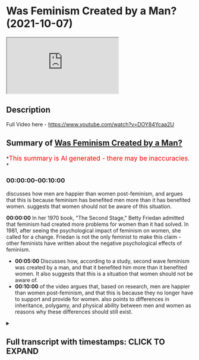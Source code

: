 # Was Feminism Created by a Man? (2021-10-07)

<iframe loading='lazy' allow='autoplay' src='https://www.youtube.com/embed/jwaftjQDOTc'></iframe>

## Description

Full Video here - <https://www.youtube.com/watch?v=DOY84Ycaa2U>

## Summary of [Was Feminism Created by a Man?](https://www.youtube.com/watch?v=jwaftjQDOTc)

*<span style="color:red; font-size:125%">This summary is AI generated - there may be inaccuracies</span>. *

### <a onclick="modifyYTiframeseektime('0')">00:00:00-00:10:00</a>

 discusses how men are happier than women post-feminism, and argues that this is because feminism has benefited men more than it has benefited women.  suggests that women should not be aware of this situation.

**<a onclick="modifyYTiframeseektime('0')">00:00:00</a>** In her 1970 book, "The Second Stage," Betty Friedan admitted that feminism had created more problems for women than it had solved. In 1981, after seeing the psychological impact of feminism on women, she called for a change. Friedan is not the only feminist to make this claim - other feminists have written about the negative psychological effects of feminism.

* **<a onclick="modifyYTiframeseektime('300')">00:05:00</a>** Discusses how, according to a study, second wave feminism was created by a man, and that it benefited him more than it benefited women. It also suggests that this is a situation that women should not be aware of.
* **<a onclick="modifyYTiframeseektime('600')">00:10:00</a>** of the video argues that, based on research, men are happier than women post-feminism, and that this is because they no longer have to support and provide for women. also points to differences in inheritance, polygamy, and physical ability between men and women as reasons why these differences should still exist.

<details><summary><h2>Full transcript with timestamps: CLICK TO EXPAND</h2></summary>

<a onclick="modifyYTiframeseektime('0')">0:00:00</a> the famous line  
<a onclick="modifyYTiframeseektime('1')">0:00:01</a> the comfortable concentration the home  
<a onclick="modifyYTiframeseektime('3')">0:00:03</a> is a comfortable concentration camp  
<a onclick="modifyYTiframeseektime('5')">0:00:05</a> what was it um  
<a onclick="modifyYTiframeseektime('15')">0:00:15</a> has been translated it's very you know  
<a onclick="modifyYTiframeseektime('18')">0:00:18</a> that she's she is a  
<a onclick="modifyYTiframeseektime('20')">0:00:20</a> you know prisoner in her house  
<a onclick="modifyYTiframeseektime('22')">0:00:22</a> by the way  
<a onclick="modifyYTiframeseektime('23')">0:00:23</a> she actually retracted this very  
<a onclick="modifyYTiframeseektime('25')">0:00:25</a> interesting in her book called second  
<a onclick="modifyYTiframeseektime('26')">0:00:26</a> stage which she wrote some 10 years  
<a onclick="modifyYTiframeseektime('28')">0:00:28</a> after or something like this she said  
<a onclick="modifyYTiframeseektime('29')">0:00:29</a> this was a big extreme for me to say  
<a onclick="modifyYTiframeseektime('30')">0:00:30</a> that  
<a onclick="modifyYTiframeseektime('31')">0:00:31</a> people don't realize she made a hell of  
<a onclick="modifyYTiframeseektime('33')">0:00:33</a> a lot of retractions  
<a onclick="modifyYTiframeseektime('35')">0:00:35</a> why does she make retractions i'll tell  
<a onclick="modifyYTiframeseektime('36')">0:00:36</a> you why she made retractions  
<a onclick="modifyYTiframeseektime('38')">0:00:38</a> she made retractions because in the year  
<a onclick="modifyYTiframeseektime('40')">0:00:40</a> 1970  
<a onclick="modifyYTiframeseektime('41')">0:00:41</a> she wrote a book called the second stage  
<a onclick="modifyYTiframeseektime('43')">0:00:43</a> you can you can get this book and she  
<a onclick="modifyYTiframeseektime('44')">0:00:44</a> realized by doing these kind of  
<a onclick="modifyYTiframeseektime('46')">0:00:46</a> sociological investigations that women  
<a onclick="modifyYTiframeseektime('48')">0:00:48</a> were actually having things worse that  
<a onclick="modifyYTiframeseektime('50')">0:00:50</a> things were getting worse for women i'm  
<a onclick="modifyYTiframeseektime('51')">0:00:51</a> going to read something from her book  
<a onclick="modifyYTiframeseektime('52')">0:00:52</a> right now  
<a onclick="modifyYTiframeseektime('54')">0:00:54</a> she said that women are experiencing  
<a onclick="modifyYTiframeseektime('55')">0:00:55</a> more signs of psychological stress than  
<a onclick="modifyYTiframeseektime('57')">0:00:57</a> women in their 20s and 30s had in the  
<a onclick="modifyYTiframeseektime('59')">0:00:59</a> 50s and early 60s she admits  
<a onclick="modifyYTiframeseektime('62')">0:01:02</a> listen to what she says and we're more  
<a onclick="modifyYTiframeseektime('64')">0:01:04</a> likely to feel on edge of a nervous  
<a onclick="modifyYTiframeseektime('66')">0:01:06</a> breakdown than young men she says so  
<a onclick="modifyYTiframeseektime('69')">0:01:09</a> this is after what after the civil  
<a onclick="modifyYTiframeseektime('71')">0:01:11</a> rights movement after the implementation  
<a onclick="modifyYTiframeseektime('72')">0:01:12</a> of equal rights act after women are  
<a onclick="modifyYTiframeseektime('73')">0:01:13</a> going to work after all of the the  
<a onclick="modifyYTiframeseektime('76')">0:01:16</a> discussion about feminism after women  
<a onclick="modifyYTiframeseektime('77')">0:01:17</a> were burning bras after after after so  
<a onclick="modifyYTiframeseektime('80')">0:01:20</a> she goes and checks to see if women are  
<a onclick="modifyYTiframeseektime('81')">0:01:21</a> happy now because of what she's done and  
<a onclick="modifyYTiframeseektime('83')">0:01:23</a> she realized actually women are sadder  
<a onclick="modifyYTiframeseektime('84')">0:01:24</a> they're worse off their welfare has been  
<a onclick="modifyYTiframeseektime('86')">0:01:26</a> affected in the negative  
<a onclick="modifyYTiframeseektime('88')">0:01:28</a> and she says that she admits this in her  
<a onclick="modifyYTiframeseektime('89')">0:01:29</a> book the second stage which by the way  
<a onclick="modifyYTiframeseektime('91')">0:01:31</a> you don't find in curricula you don't  
<a onclick="modifyYTiframeseektime('93')">0:01:33</a> find the syllabi this book second stage  
<a onclick="modifyYTiframeseektime('95')">0:01:35</a> you find feminine mystique even  
<a onclick="modifyYTiframeseektime('98')">0:01:38</a> gcse and a levels they don't teach any  
<a onclick="modifyYTiframeseektime('100')">0:01:40</a> kids about the second stage it's a book  
<a onclick="modifyYTiframeseektime('102')">0:01:42</a> she wrote and in fact it's a book she  
<a onclick="modifyYTiframeseektime('104')">0:01:44</a> wrote after the book feminine mystique  
<a onclick="modifyYTiframeseektime('105')">0:01:45</a> but because it has all these admissions  
<a onclick="modifyYTiframeseektime('107')">0:01:47</a> these dirty admissions that she puts and  
<a onclick="modifyYTiframeseektime('109')">0:01:49</a> she tells us the truth about  
<a onclick="modifyYTiframeseektime('111')">0:01:51</a> you don't want to we don't want to we  
<a onclick="modifyYTiframeseektime('112')">0:01:52</a> want to hide this under the cup do we  
<a onclick="modifyYTiframeseektime('115')">0:01:55</a> women 35 to 39 103 she says in the same  
<a onclick="modifyYTiframeseektime('119')">0:01:59</a> book  
<a onclick="modifyYTiframeseektime('120')">0:02:00</a> in the 1970s experienced a nervous  
<a onclick="modifyYTiframeseektime('122')">0:02:02</a> breakdown which was is more than a 10  
<a onclick="modifyYTiframeseektime('124')">0:02:04</a> increase  
<a onclick="modifyYTiframeseektime('125')">0:02:05</a> which is in sociological terms quite  
<a onclick="modifyYTiframeseektime('127')">0:02:07</a> heavy  
<a onclick="modifyYTiframeseektime('128')">0:02:08</a> so she realized  
<a onclick="modifyYTiframeseektime('130')">0:02:10</a> based on her own study this is betty  
<a onclick="modifyYTiframeseektime('132')">0:02:12</a> friday we're talking about that more  
<a onclick="modifyYTiframeseektime('133')">0:02:13</a> women were suffering  
<a onclick="modifyYTiframeseektime('136')">0:02:16</a> after the implementation of all of these  
<a onclick="modifyYTiframeseektime('137')">0:02:17</a> things and after they go into work and  
<a onclick="modifyYTiframeseektime('139')">0:02:19</a> after they she's they've they've taken  
<a onclick="modifyYTiframeseektime('140')">0:02:20</a> up all these attitudes towards domestic  
<a onclick="modifyYTiframeseektime('143')">0:02:23</a> domesticity  
<a onclick="modifyYTiframeseektime('144')">0:02:24</a> and the family and the home and the  
<a onclick="modifyYTiframeseektime('145')">0:02:25</a> motherhood and all these things  
<a onclick="modifyYTiframeseektime('147')">0:02:27</a> you see  
<a onclick="modifyYTiframeseektime('151')">0:02:31</a> and she even admits quite interesting in  
<a onclick="modifyYTiframeseektime('152')">0:02:32</a> the book she goes women have a profound  
<a onclick="modifyYTiframeseektime('154')">0:02:34</a> human impulse to have children well you  
<a onclick="modifyYTiframeseektime('156')">0:02:36</a> weren't saying that before  
<a onclick="modifyYTiframeseektime('157')">0:02:37</a> all the tone has changed now has it when  
<a onclick="modifyYTiframeseektime('159')">0:02:39</a> you see women are suffering and coming  
<a onclick="modifyYTiframeseektime('161')">0:02:41</a> to you and crying and nervous breakdowns  
<a onclick="modifyYTiframeseektime('162')">0:02:42</a> now you're saying well actually women  
<a onclick="modifyYTiframeseektime('164')">0:02:44</a> have a profound  
<a onclick="modifyYTiframeseektime('165')">0:02:45</a> instinct she says or impulse sorry to  
<a onclick="modifyYTiframeseektime('167')">0:02:47</a> have children well you weren't saying  
<a onclick="modifyYTiframeseektime('168')">0:02:48</a> that before fridan she realizes what she  
<a onclick="modifyYTiframeseektime('172')">0:02:52</a> put women in but is she the only one  
<a onclick="modifyYTiframeseektime('174')">0:02:54</a> you'll be surprised she's not the only  
<a onclick="modifyYTiframeseektime('175')">0:02:55</a> one in 1981 after realizing the  
<a onclick="modifyYTiframeseektime('177')">0:02:57</a> troubling psychological impact of women  
<a onclick="modifyYTiframeseektime('178')">0:02:58</a> fridan states this let me just go with  
<a onclick="modifyYTiframeseektime('181')">0:03:01</a> for a second she has we had better find  
<a onclick="modifyYTiframeseektime('183')">0:03:03</a> a change  
<a onclick="modifyYTiframeseektime('184')">0:03:04</a> but change is hard because this is what  
<a onclick="modifyYTiframeseektime('186')">0:03:06</a> she says unbelievable unbelievable what  
<a onclick="modifyYTiframeseektime('188')">0:03:08</a> she says listen to this  
<a onclick="modifyYTiframeseektime('190')">0:03:10</a> she goes  
<a onclick="modifyYTiframeseektime('191')">0:03:11</a> because women have almost a religious  
<a onclick="modifyYTiframeseektime('193')">0:03:13</a> feeling about the woman's movement  
<a onclick="modifyYTiframeseektime('195')">0:03:15</a> allah  
<a onclick="modifyYTiframeseektime('198')">0:03:18</a> she says we've got to change this now  
<a onclick="modifyYTiframeseektime('200')">0:03:20</a> this is 20 years after that she goes  
<a onclick="modifyYTiframeseektime('201')">0:03:21</a> because we're now becoming it's like  
<a onclick="modifyYTiframeseektime('202')">0:03:22</a> feminism has become religion who's  
<a onclick="modifyYTiframeseektime('204')">0:03:24</a> saying that betsy friedan one of the  
<a onclick="modifyYTiframeseektime('206')">0:03:26</a> founding mothers of feminism she goes i  
<a onclick="modifyYTiframeseektime('208')">0:03:28</a> realize we have to make a change she's  
<a onclick="modifyYTiframeseektime('210')">0:03:30</a> saying this i realize we have to make a  
<a onclick="modifyYTiframeseektime('211')">0:03:31</a> change but what but it's difficult now  
<a onclick="modifyYTiframeseektime('213')">0:03:33</a> because women have a what a religious  
<a onclick="modifyYTiframeseektime('215')">0:03:35</a> feeling towards feminism can you imagine  
<a onclick="modifyYTiframeseektime('218')">0:03:38</a> this  
<a onclick="modifyYTiframeseektime('219')">0:03:39</a> a sacredness a reverence an oh this is  
<a onclick="modifyYTiframeseektime('222')">0:03:42</a> what she continues it keeps us from  
<a onclick="modifyYTiframeseektime('224')">0:03:44</a> asking questions about what really  
<a onclick="modifyYTiframeseektime('225')">0:03:45</a> matters to women now  
<a onclick="modifyYTiframeseektime('227')">0:03:47</a> so  
<a onclick="modifyYTiframeseektime('229')">0:03:49</a> you see it's really negatively impacted  
<a onclick="modifyYTiframeseektime('230')">0:03:50</a> women she realizes that  
<a onclick="modifyYTiframeseektime('232')">0:03:52</a> she wants to change that but she can't  
<a onclick="modifyYTiframeseektime('234')">0:03:54</a> because she's already created a monster  
<a onclick="modifyYTiframeseektime('236')">0:03:56</a> she's already created the frankenstein  
<a onclick="modifyYTiframeseektime('238')">0:03:58</a> of feminism she's already helped  
<a onclick="modifyYTiframeseektime('240')">0:04:00</a> contribute to that and now she's trying  
<a onclick="modifyYTiframeseektime('242')">0:04:02</a> to pull women back actually we're going  
<a onclick="modifyYTiframeseektime('244')">0:04:04</a> too far no it's too far the frankenstein  
<a onclick="modifyYTiframeseektime('246')">0:04:06</a> has already been created and and you  
<a onclick="modifyYTiframeseektime('248')">0:04:08</a> know who's suffering for it women are  
<a onclick="modifyYTiframeseektime('250')">0:04:10</a> suffering more because of him  
<a onclick="modifyYTiframeseektime('252')">0:04:12</a> and one of the most powerful things i've  
<a onclick="modifyYTiframeseektime('254')">0:04:14</a> ever read  
<a onclick="modifyYTiframeseektime('255')">0:04:15</a> from a feminist  
<a onclick="modifyYTiframeseektime('257')">0:04:17</a> is from jermaine grey  
<a onclick="modifyYTiframeseektime('258')">0:04:18</a> in her book in 1981 the whole woman  
<a onclick="modifyYTiframeseektime('260')">0:04:20</a> remember jeremiah was one of the  
<a onclick="modifyYTiframeseektime('261')">0:04:21</a> founding mothers of feminism see her see  
<a onclick="modifyYTiframeseektime('263')">0:04:23</a> her online how she's coming with  
<a onclick="modifyYTiframeseektime('265')">0:04:25</a> arrogance and talking and smoking  
<a onclick="modifyYTiframeseektime('266')">0:04:26</a> cigarette and this and that and she's  
<a onclick="modifyYTiframeseektime('268')">0:04:28</a> she's with confidence talking about how  
<a onclick="modifyYTiframeseektime('270')">0:04:30</a> important it is and attacking  
<a onclick="modifyYTiframeseektime('271')">0:04:31</a> domesticity attacking this and quality  
<a onclick="modifyYTiframeseektime('273')">0:04:33</a> and all that kind of and what  
<a onclick="modifyYTiframeseektime('274')">0:04:34</a> she comes in 1981 she goes i mourn for  
<a onclick="modifyYTiframeseektime('276')">0:04:36</a> my unborn babies  
<a onclick="modifyYTiframeseektime('279')">0:04:39</a> i mourn for my unborn babies she says  
<a onclick="modifyYTiframeseektime('283')">0:04:43</a> this is two of your big names  
<a onclick="modifyYTiframeseektime('285')">0:04:45</a> two already we're going to come to the  
<a onclick="modifyYTiframeseektime('286')">0:04:46</a> third one which is the worst one by the  
<a onclick="modifyYTiframeseektime('288')">0:04:48</a> way where she said i'm mourned for my  
<a onclick="modifyYTiframeseektime('289')">0:04:49</a> unborn babies she said  
<a onclick="modifyYTiframeseektime('291')">0:04:51</a> she goes i still have pregnancy dreams  
<a onclick="modifyYTiframeseektime('295')">0:04:55</a> she's exposing herself waiting with vast  
<a onclick="modifyYTiframeseektime('297')">0:04:57</a> joy something that will never happen  
<a onclick="modifyYTiframeseektime('299')">0:04:59</a> because she's over past the age of  
<a onclick="modifyYTiframeseektime('300')">0:05:00</a> pregnancy never happened allah akbar  
<a onclick="modifyYTiframeseektime('302')">0:05:02</a> it's a punishment for you because you  
<a onclick="modifyYTiframeseektime('304')">0:05:04</a> are telling all the women it's you're  
<a onclick="modifyYTiframeseektime('306')">0:05:06</a> telling all the women that motherhood is  
<a onclick="modifyYTiframeseektime('307')">0:05:07</a> xyz and all that now you'll be punished  
<a onclick="modifyYTiframeseektime('309')">0:05:09</a> because you realize that actually you  
<a onclick="modifyYTiframeseektime('310')">0:05:10</a> suppressed your instinct and you hurt  
<a onclick="modifyYTiframeseektime('312')">0:05:12</a> yourself you only hurt you you're  
<a onclick="modifyYTiframeseektime('313')">0:05:13</a> playing with fire you played with fire  
<a onclick="modifyYTiframeseektime('315')">0:05:15</a> and you got burned  
<a onclick="modifyYTiframeseektime('319')">0:05:19</a> who is the ani if you wanna if you wanna  
<a onclick="modifyYTiframeseektime('322')">0:05:22</a> put the main the main woman of feminism  
<a onclick="modifyYTiframeseektime('325')">0:05:25</a> in the second wave is  
<a onclick="modifyYTiframeseektime('326')">0:05:26</a> the second sex because it had been  
<a onclick="modifyYTiframeseektime('329')">0:05:29</a> probably the most robust and thorough  
<a onclick="modifyYTiframeseektime('331')">0:05:31</a> philosophical work that had been done on  
<a onclick="modifyYTiframeseektime('333')">0:05:33</a> feminism and up until the third wave it  
<a onclick="modifyYTiframeseektime('335')">0:05:35</a> was the main way in which uh scholars of  
<a onclick="modifyYTiframeseektime('338')">0:05:38</a> feminism would argue for feminism okay  
<a onclick="modifyYTiframeseektime('341')">0:05:41</a> this is what she says  
<a onclick="modifyYTiframeseektime('344')">0:05:44</a> we know we know her thought right she  
<a onclick="modifyYTiframeseektime('346')">0:05:46</a> attacks  
<a onclick="modifyYTiframeseektime('347')">0:05:47</a> the institution of motherhood she  
<a onclick="modifyYTiframeseektime('349')">0:05:49</a> attacks  
<a onclick="modifyYTiframeseektime('350')">0:05:50</a> domesticity she she she talks about  
<a onclick="modifyYTiframeseektime('353')">0:05:53</a> you know how it's so oppressive to be a  
<a onclick="modifyYTiframeseektime('355')">0:05:55</a> you know man and biologically even  
<a onclick="modifyYTiframeseektime('358')">0:05:58</a> and these things but she says the  
<a onclick="modifyYTiframeseektime('359')">0:05:59</a> following she goes she was talking about  
<a onclick="modifyYTiframeseektime('361')">0:06:01</a> she had a boyfriend his name was satra  
<a onclick="modifyYTiframeseektime('362')">0:06:02</a> john paul satra a huge philosopher big  
<a onclick="modifyYTiframeseektime('364')">0:06:04</a> name imagine now she's telling women not  
<a onclick="modifyYTiframeseektime('367')">0:06:07</a> to have what  
<a onclick="modifyYTiframeseektime('368')">0:06:08</a> husbands or this she's telling them not  
<a onclick="modifyYTiframeseektime('369')">0:06:09</a> to have husbands yeah not to be married  
<a onclick="modifyYTiframeseektime('371')">0:06:11</a> not to have kids but listen to what she  
<a onclick="modifyYTiframeseektime('373')">0:06:13</a> says about her own boyfriend listen to  
<a onclick="modifyYTiframeseektime('374')">0:06:14</a> what she said she goes i felt dominated  
<a onclick="modifyYTiframeseektime('376')">0:06:16</a> by someone else intellectually  
<a onclick="modifyYTiframeseektime('379')">0:06:19</a> sartre lived up to the man i had dreamt  
<a onclick="modifyYTiframeseektime('381')">0:06:21</a> up until 15. i was simply not in his  
<a onclick="modifyYTiframeseektime('383')">0:06:23</a> class well i have not seen one single  
<a onclick="modifyYTiframeseektime('385')">0:06:25</a> muslim woman to ever say that  
<a onclick="modifyYTiframeseektime('387')">0:06:27</a> with the most complementarian lifestyle  
<a onclick="modifyYTiframeseektime('389')">0:06:29</a> she's an egalitarian she said i've never  
<a onclick="modifyYTiframeseektime('391')">0:06:31</a> heard anything i've dominated by my  
<a onclick="modifyYTiframeseektime('392')">0:06:32</a> husband i was not even in his class  
<a onclick="modifyYTiframeseektime('394')">0:06:34</a> the most traditionalist woman  
<a onclick="modifyYTiframeseektime('397')">0:06:37</a> the amish i've never said this is what  
<a onclick="modifyYTiframeseektime('399')">0:06:39</a> so you're telling women not to have uh  
<a onclick="modifyYTiframeseektime('400')">0:06:40</a> kids you're telling women not to she's  
<a onclick="modifyYTiframeseektime('402')">0:06:42</a> like the devil wallahi she is like  
<a onclick="modifyYTiframeseektime('403')">0:06:43</a> shaytaan sorry let me just go into  
<a onclick="modifyYTiframeseektime('405')">0:06:45</a> release this goes for that  
<a onclick="modifyYTiframeseektime('415')">0:06:55</a> like the devil he says go and do this  
<a onclick="modifyYTiframeseektime('417')">0:06:57</a> belief and when he does it he says i've  
<a onclick="modifyYTiframeseektime('419')">0:06:59</a> got nothing to do with you in her own  
<a onclick="modifyYTiframeseektime('420')">0:07:00</a> life what's she doing she's saying  
<a onclick="modifyYTiframeseektime('421')">0:07:01</a> you're my superior i'm not even in your  
<a onclick="modifyYTiframeseektime('423')">0:07:03</a> class but she was she's writing in her  
<a onclick="modifyYTiframeseektime('425')">0:07:05</a> books as well  
<a onclick="modifyYTiframeseektime('426')">0:07:06</a> she's writing  
<a onclick="modifyYTiframeseektime('427')">0:07:07</a> don't get married don't have children  
<a onclick="modifyYTiframeseektime('429')">0:07:09</a> don't allow this from the man it's like  
<a onclick="modifyYTiframeseektime('431')">0:07:11</a> this nonsense hypocrite she's a nonsense  
<a onclick="modifyYTiframeseektime('433')">0:07:13</a> hypocrite  
<a onclick="modifyYTiframeseektime('436')">0:07:16</a> she wasn't even married  
<a onclick="modifyYTiframeseektime('438')">0:07:18</a> we'll come on to it she wishes she was  
<a onclick="modifyYTiframeseektime('439')">0:07:19</a> as she even admits well not this but she  
<a onclick="modifyYTiframeseektime('442')">0:07:22</a> goes i was simply not in his class she  
<a onclick="modifyYTiframeseektime('444')">0:07:24</a> she looked in the mirror  
<a onclick="modifyYTiframeseektime('446')">0:07:26</a> just like you added she said something  
<a onclick="modifyYTiframeseektime('448')">0:07:28</a> that you said she i detest my own  
<a onclick="modifyYTiframeseektime('449')">0:07:29</a> reflection  
<a onclick="modifyYTiframeseektime('454')">0:07:34</a> she goes  
<a onclick="modifyYTiframeseektime('455')">0:07:35</a> if at least my own thought had given  
<a onclick="modifyYTiframeseektime('457')">0:07:37</a> birth to a hill a rocket but nothing had  
<a onclick="modifyYTiframeseektime('460')">0:07:40</a> has taken place i'm astonished to  
<a onclick="modifyYTiframeseektime('462')">0:07:42</a> realize how thoroughly i have been  
<a onclick="modifyYTiframeseektime('464')">0:07:44</a> cheated cheated by who are you talking  
<a onclick="modifyYTiframeseektime('465')">0:07:45</a> about by yourself you cheated  
<a onclick="modifyYTiframeseektime('468')">0:07:48</a> yourself  
<a onclick="modifyYTiframeseektime('469')">0:07:49</a> yeah she's writing her autobiography she  
<a onclick="modifyYTiframeseektime('471')">0:07:51</a> thought we didn't read  
<a onclick="modifyYTiframeseektime('472')">0:07:52</a> she  
<a onclick="modifyYTiframeseektime('473')">0:07:53</a> then she also admits i don't know she  
<a onclick="modifyYTiframeseektime('475')">0:07:55</a> thinks it's a diary entry  
<a onclick="modifyYTiframeseektime('477')">0:07:57</a> she writes the following she goes  
<a onclick="modifyYTiframeseektime('479')">0:07:59</a> before her boyfriend satra came from  
<a onclick="modifyYTiframeseektime('481')">0:08:01</a> paris she was preparing her new  
<a onclick="modifyYTiframeseektime('482')">0:08:02</a> independent home in paris and waiting  
<a onclick="modifyYTiframeseektime('484')">0:08:04</a> for the return of satra from paris new  
<a onclick="modifyYTiframeseektime('486')">0:08:06</a> furniture is brought the walls are  
<a onclick="modifyYTiframeseektime('488')">0:08:08</a> papered and new clothes are purchased  
<a onclick="modifyYTiframeseektime('491')">0:08:11</a> oh you're trying to make an effort for  
<a onclick="modifyYTiframeseektime('492')">0:08:12</a> him are you  
<a onclick="modifyYTiframeseektime('494')">0:08:14</a> you're trying to make an effort for him  
<a onclick="modifyYTiframeseektime('495')">0:08:15</a> either but you tell the woman to what  
<a onclick="modifyYTiframeseektime('497')">0:08:17</a> not to get married but you wish you were  
<a onclick="modifyYTiframeseektime('498')">0:08:18</a> married you wish you had that commitment  
<a onclick="modifyYTiframeseektime('501')">0:08:21</a> he called her one time he said to her  
<a onclick="modifyYTiframeseektime('503')">0:08:23</a> because you know she came back home she  
<a onclick="modifyYTiframeseektime('504')">0:08:24</a> wasn't there she said you're like a mere  
<a onclick="modifyYTiframeseektime('505')">0:08:25</a> housewife  
<a onclick="modifyYTiframeseektime('507')">0:08:27</a> and obviously in their understanding  
<a onclick="modifyYTiframeseektime('508')">0:08:28</a> this is a huge embarrassment  
<a onclick="modifyYTiframeseektime('510')">0:08:30</a> she says i was furious with myself to  
<a onclick="modifyYTiframeseektime('512')">0:08:32</a> have disappointed him in this way  
<a onclick="modifyYTiframeseektime('516')">0:08:36</a> and you know he's the one by the way if  
<a onclick="modifyYTiframeseektime('518')">0:08:38</a> you look at her autobiography he  
<a onclick="modifyYTiframeseektime('519')">0:08:39</a> persuaded her  
<a onclick="modifyYTiframeseektime('521')">0:08:41</a> he's the one who persuaded her to write  
<a onclick="modifyYTiframeseektime('522')">0:08:42</a> the second sex so we have a valid  
<a onclick="modifyYTiframeseektime('524')">0:08:44</a> question here was second wave feminism  
<a onclick="modifyYTiframeseektime('527')">0:08:47</a> created by satra by a man was he the one  
<a onclick="modifyYTiframeseektime('529')">0:08:49</a> doing all the work was he the one  
<a onclick="modifyYTiframeseektime('530')">0:08:50</a> pushing her to do these things  
<a onclick="modifyYTiframeseektime('532')">0:08:52</a> why because it is in the benefit we're  
<a onclick="modifyYTiframeseektime('534')">0:08:54</a> going to come to realize it's in the  
<a onclick="modifyYTiframeseektime('535')">0:08:55</a> benefit of a man  
<a onclick="modifyYTiframeseektime('536')">0:08:56</a> it is this is what women don't  
<a onclick="modifyYTiframeseektime('538')">0:08:58</a> understand please some women do of  
<a onclick="modifyYTiframeseektime('540')">0:09:00</a> course but some women don't  
<a onclick="modifyYTiframeseektime('542')">0:09:02</a> feminist women  
<a onclick="modifyYTiframeseektime('543')">0:09:03</a> that feminism second wave benefits the  
<a onclick="modifyYTiframeseektime('546')">0:09:06</a> man  
<a onclick="modifyYTiframeseektime('546')">0:09:06</a> psychologically as we'll find more than  
<a onclick="modifyYTiframeseektime('548')">0:09:08</a> it benefits the woman he doesn't need to  
<a onclick="modifyYTiframeseektime('550')">0:09:10</a> commit  
<a onclick="modifyYTiframeseektime('551')">0:09:11</a> he doesn't need to have kids he doesn't  
<a onclick="modifyYTiframeseektime('552')">0:09:12</a> need all those things he can move him  
<a onclick="modifyYTiframeseektime('553')">0:09:13</a> one woman to another use and abuse  
<a onclick="modifyYTiframeseektime('556')">0:09:16</a> lash and dash he can  
<a onclick="modifyYTiframeseektime('560')">0:09:20</a> this is uh this is the situation  
<a onclick="modifyYTiframeseektime('563')">0:09:23</a> but  
<a onclick="modifyYTiframeseektime('564')">0:09:24</a> let's not uh mention that  
<a onclick="modifyYTiframeseektime('567')">0:09:27</a> what we should mention is some  
<a onclick="modifyYTiframeseektime('568')">0:09:28</a> sociological investigations and the  
<a onclick="modifyYTiframeseektime('569')">0:09:29</a> biggest one that's ever been done that i  
<a onclick="modifyYTiframeseektime('571')">0:09:31</a> know of  
<a onclick="modifyYTiframeseektime('572')">0:09:32</a> is this one that is mentioned it's  
<a onclick="modifyYTiframeseektime('573')">0:09:33</a> mentioned in the poem as well do you  
<a onclick="modifyYTiframeseektime('575')">0:09:35</a> remember what the lines were  
<a onclick="modifyYTiframeseektime('579')">0:09:39</a> yeah this is the last that's going  
<a onclick="modifyYTiframeseektime('581')">0:09:41</a> through  
<a onclick="modifyYTiframeseektime('583')">0:09:43</a> yeah this is the mirror  
<a onclick="modifyYTiframeseektime('584')">0:09:44</a> it's blanche flower and oswald this is  
<a onclick="modifyYTiframeseektime('587')">0:09:47</a> the name of the study 2000 okay a  
<a onclick="modifyYTiframeseektime('589')">0:09:49</a> hundred thousand participants a  
<a onclick="modifyYTiframeseektime('590')">0:09:50</a> longitudinal study from the years 1970  
<a onclick="modifyYTiframeseektime('593')">0:09:53</a> to the years 1990 in the uk and the us  
<a onclick="modifyYTiframeseektime('596')">0:09:56</a> huge study very difficult to replicate  
<a onclick="modifyYTiframeseektime('599')">0:09:59</a> and this is what the researchers said  
<a onclick="modifyYTiframeseektime('602')">0:10:02</a> that men are happier and women are  
<a onclick="modifyYTiframeseektime('603')">0:10:03</a> sadder  
<a onclick="modifyYTiframeseektime('605')">0:10:05</a> in the time period after the feminist  
<a onclick="modifyYTiframeseektime('606')">0:10:06</a> movement has taken force and after all  
<a onclick="modifyYTiframeseektime('608')">0:10:08</a> the laws have been placed and after the  
<a onclick="modifyYTiframeseektime('610')">0:10:10</a> attitudes have changed and after women  
<a onclick="modifyYTiframeseektime('612')">0:10:12</a> are going to work why are they happy on  
<a onclick="modifyYTiframeseektime('613')">0:10:13</a> the saddle well because let me tell you  
<a onclick="modifyYTiframeseektime('614')">0:10:14</a> why  
<a onclick="modifyYTiframeseektime('615')">0:10:15</a> because  
<a onclick="modifyYTiframeseektime('617')">0:10:17</a> they say legislative reform and so on  
<a onclick="modifyYTiframeseektime('620')">0:10:20</a> has not been successful in either  
<a onclick="modifyYTiframeseektime('621')">0:10:21</a> country in either  
<a onclick="modifyYTiframeseektime('623')">0:10:23</a> uh sorry in our country in creating  
<a onclick="modifyYTiframeseektime('626')">0:10:26</a> or uh on right raising the well-being  
<a onclick="modifyYTiframeseektime('628')">0:10:28</a> among women is the core is messed up a  
<a onclick="modifyYTiframeseektime('630')">0:10:30</a> little bit on the flights but that's you  
<a onclick="modifyYTiframeseektime('632')">0:10:32</a> see  
<a onclick="modifyYTiframeseektime('635')">0:10:35</a> this big thing is saying what in fact  
<a onclick="modifyYTiframeseektime('637')">0:10:37</a> the same study said you know who was  
<a onclick="modifyYTiframeseektime('639')">0:10:39</a> getting happier  
<a onclick="modifyYTiframeseektime('640')">0:10:40</a> men were getting happier they're getting  
<a onclick="modifyYTiframeseektime('642')">0:10:42</a> what they want  
<a onclick="modifyYTiframeseektime('643')">0:10:43</a> the commitment issues have gone down he  
<a onclick="modifyYTiframeseektime('645')">0:10:45</a> doesn't have to extract his resources  
<a onclick="modifyYTiframeseektime('646')">0:10:46</a> for her he can do he's got more money  
<a onclick="modifyYTiframeseektime('648')">0:10:48</a> now he can just  
<a onclick="modifyYTiframeseektime('650')">0:10:50</a> use her  
<a onclick="modifyYTiframeseektime('651')">0:10:51</a> move from woman to woman she's she's the  
<a onclick="modifyYTiframeseektime('653')">0:10:53</a> one she wants security she's the one  
<a onclick="modifyYTiframeseektime('654')">0:10:54</a> psychologically primed for these things  
<a onclick="modifyYTiframeseektime('656')">0:10:56</a> you want to play this game with a man  
<a onclick="modifyYTiframeseektime('658')">0:10:58</a> and you think you're going to be happier  
<a onclick="modifyYTiframeseektime('660')">0:11:00</a> you don't know what you're doing you've  
<a onclick="modifyYTiframeseektime('661')">0:11:01</a> created 20 years longitudinal study it  
<a onclick="modifyYTiframeseektime('664')">0:11:04</a> tells us that in fact your the the  
<a onclick="modifyYTiframeseektime('667')">0:11:07</a> welfare of women has degenerated  
<a onclick="modifyYTiframeseektime('669')">0:11:09</a> considerably or exponentially as a  
<a onclick="modifyYTiframeseektime('671')">0:11:11</a> result of what  
<a onclick="modifyYTiframeseektime('672')">0:11:12</a> as a result or after at least these  
<a onclick="modifyYTiframeseektime('676')">0:11:16</a> policies had been implemented  
<a onclick="modifyYTiframeseektime('678')">0:11:18</a> now  
<a onclick="modifyYTiframeseektime('679')">0:11:19</a> why is this the case or what should we  
<a onclick="modifyYTiframeseektime('681')">0:11:21</a> think about  
<a onclick="modifyYTiframeseektime('682')">0:11:22</a> i mean feminists know even the second  
<a onclick="modifyYTiframeseektime('684')">0:11:24</a> word feminist that there are differences  
<a onclick="modifyYTiframeseektime('685')">0:11:25</a> considerable physiological and  
<a onclick="modifyYTiframeseektime('687')">0:11:27</a> psychological and  
<a onclick="modifyYTiframeseektime('688')">0:11:28</a> even biological as we know differences  
<a onclick="modifyYTiframeseektime('690')">0:11:30</a> between men and women  
<a onclick="modifyYTiframeseektime('693')">0:11:33</a> but basically their argument is despite  
<a onclick="modifyYTiframeseektime('695')">0:11:35</a> all of these differences that we should  
<a onclick="modifyYTiframeseektime('697')">0:11:37</a> be treated the same  
<a onclick="modifyYTiframeseektime('699')">0:11:39</a> now the burden of proof is upon the one  
<a onclick="modifyYTiframeseektime('700')">0:11:40</a> who's making the claim why do we need to  
<a onclick="modifyYTiframeseektime('702')">0:11:42</a> be on the back  
<a onclick="modifyYTiframeseektime('704')">0:11:44</a> if they if someone asks you why is it  
<a onclick="modifyYTiframeseektime('705')">0:11:45</a> different for whatever ruling it is in  
<a onclick="modifyYTiframeseektime('707')">0:11:47</a> islam or whatever other system even  
<a onclick="modifyYTiframeseektime('710')">0:11:50</a> that differentiates between ruling and  
<a onclick="modifyYTiframeseektime('711')">0:11:51</a> men and women so why is it different why  
<a onclick="modifyYTiframeseektime('713')">0:11:53</a> should it be the same in fact  
<a onclick="modifyYTiframeseektime('715')">0:11:55</a> plato he made a very interesting quote  
<a onclick="modifyYTiframeseektime('717')">0:11:57</a> aristotle quotes him he says treat like  
<a onclick="modifyYTiframeseektime('720')">0:12:00</a> cases as like meaning identical things  
<a onclick="modifyYTiframeseektime('723')">0:12:03</a> should be treated identically  
<a onclick="modifyYTiframeseektime('725')">0:12:05</a> and different things by extension should  
<a onclick="modifyYTiframeseektime('726')">0:12:06</a> be treated well  
<a onclick="modifyYTiframeseektime('728')">0:12:08</a> differently  
<a onclick="modifyYTiframeseektime('729')">0:12:09</a> now your feminism doesn't accommodate  
<a onclick="modifyYTiframeseektime('731')">0:12:11</a> for the differences between men and  
<a onclick="modifyYTiframeseektime('732')">0:12:12</a> women that's a failure that means it has  
<a onclick="modifyYTiframeseektime('735')">0:12:15</a> less explanatory scope  
<a onclick="modifyYTiframeseektime('737')">0:12:17</a> now why should we cover for their  
<a onclick="modifyYTiframeseektime('739')">0:12:19</a> failure or even accept it as a  
<a onclick="modifyYTiframeseektime('740')">0:12:20</a> presupposition for answering their  
<a onclick="modifyYTiframeseektime('741')">0:12:21</a> questions they're asking why is it that  
<a onclick="modifyYTiframeseektime('743')">0:12:23</a> will come to it but why is the  
<a onclick="modifyYTiframeseektime('744')">0:12:24</a> inheritance difference why is polygamy  
<a onclick="modifyYTiframeseektime('746')">0:12:26</a> why is man can marry this and that why  
<a onclick="modifyYTiframeseektime('748')">0:12:28</a> should it be the same in fact  
<a onclick="modifyYTiframeseektime('752')">0:12:32</a> why is there an assumption of legality  
<a onclick="modifyYTiframeseektime('754')">0:12:34</a> of absolute equality this assumption  
<a onclick="modifyYTiframeseektime('756')">0:12:36</a> itself is unsubstantiated and in fact  
<a onclick="modifyYTiframeseektime('758')">0:12:38</a> they need to argue from first principles  
<a onclick="modifyYTiframeseektime('761')">0:12:41</a> they need to argue why it should be true  
<a onclick="modifyYTiframeseektime('762')">0:12:42</a> different things should be treated the  
<a onclick="modifyYTiframeseektime('763')">0:12:43</a> same  
<a onclick="modifyYTiframeseektime('765')">0:12:45</a> they need to argue that not us  
<a onclick="modifyYTiframeseektime('767')">0:12:47</a> and in fact this is one of the key  
<a onclick="modifyYTiframeseektime('769')">0:12:49</a> reasons  
<a onclick="modifyYTiframeseektime('771')">0:12:51</a> and very important here  
<a onclick="modifyYTiframeseektime('772')">0:12:52</a> why read that happens why apostasy  
<a onclick="modifyYTiframeseektime('774')">0:12:54</a> happens so why shack  
<a onclick="modifyYTiframeseektime('776')">0:12:56</a> happens  
<a onclick="modifyYTiframeseektime('777')">0:12:57</a> why  
<a onclick="modifyYTiframeseektime('778')">0:12:58</a> happens in a deen or a doubt and we  
<a onclick="modifyYTiframeseektime('780')">0:13:00</a> because we've been in the back foot for  
<a onclick="modifyYTiframeseektime('781')">0:13:01</a> too long have not been able to answer  
<a onclick="modifyYTiframeseektime('783')">0:13:03</a> this properly the way we answer is sorry  
<a onclick="modifyYTiframeseektime('785')">0:13:05</a> are you is the assumption that different  
<a onclick="modifyYTiframeseektime('787')">0:13:07</a> things should be treated the same  
<a onclick="modifyYTiframeseektime('789')">0:13:09</a> we believe  
<a onclick="modifyYTiframeseektime('790')">0:13:10</a> that  
<a onclick="modifyYTiframeseektime('791')">0:13:11</a> identicality and value does not mean  
<a onclick="modifyYTiframeseektime('794')">0:13:14</a> so equality and value does not mean  
<a onclick="modifyYTiframeseektime('795')">0:13:15</a> identica that identicality in rules one  
<a onclick="modifyYTiframeseektime('798')">0:13:18</a> more time  
<a onclick="modifyYTiframeseektime('799')">0:13:19</a> equality of value we do believe men and  
<a onclick="modifyYTiframeseektime('801')">0:13:21</a> women are equal in value yeah and  
<a onclick="modifyYTiframeseektime('802')">0:13:22</a> spiritual value they are equal equality  
<a onclick="modifyYTiframeseektime('805')">0:13:25</a> of value is not equivalent to  
<a onclick="modifyYTiframeseektime('806')">0:13:26</a> identicality and roles this is extremely  
<a onclick="modifyYTiframeseektime('809')">0:13:29</a> important sentence to memorize it  
<a onclick="modifyYTiframeseektime('811')">0:13:31</a> if they want  
<a onclick="modifyYTiframeseektime('812')">0:13:32</a> to tell us  
<a onclick="modifyYTiframeseektime('814')">0:13:34</a> that it should be the case they have to  
<a onclick="modifyYTiframeseektime('816')">0:13:36</a> argue for it it's not me that has to  
<a onclick="modifyYTiframeseektime('817')">0:13:37</a> argue for it  
<a onclick="modifyYTiframeseektime('818')">0:13:38</a> but you know what sometimes it's quite  
<a onclick="modifyYTiframeseektime('820')">0:13:40</a> easy  
<a onclick="modifyYTiframeseektime('821')">0:13:41</a> and it's quite straightforward if we  
<a onclick="modifyYTiframeseektime('822')">0:13:42</a> point to them the difference is between  
<a onclick="modifyYTiframeseektime('823')">0:13:43</a> men and women because some of them are  
<a onclick="modifyYTiframeseektime('825')">0:13:45</a> actually ignorant of it even though the  
<a onclick="modifyYTiframeseektime('826')">0:13:46</a> feminist founding fathers were not  
<a onclick="modifyYTiframeseektime('827')">0:13:47</a> ignorant of it and in the chapter  
<a onclick="modifyYTiframeseektime('829')">0:13:49</a> biology but the bovac she goes women are  
<a onclick="modifyYTiframeseektime('832')">0:13:52</a> weaker than men she will lose to them in  
<a onclick="modifyYTiframeseektime('833')">0:13:53</a> the fight she has less control of  
<a onclick="modifyYTiframeseektime('835')">0:13:55</a> herself and paraphrasing but that's the  
<a onclick="modifyYTiframeseektime('836')">0:13:56</a> idea she says in all this thing but  
<a onclick="modifyYTiframeseektime('839')">0:13:59</a> sometimes you have to show them that  
<a onclick="modifyYTiframeseektime('840')">0:14:00</a> that is that is a fact  
<a onclick="modifyYTiframeseektime('842')">0:14:02</a> let's let's giving  
<a onclick="modifyYTiframeseektime('844')">0:14:04</a> let's give some examples of that  
</details>

